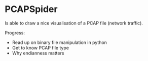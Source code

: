 # PCAPSpider
Is able to draw a nice visualisation of a PCAP file (network traffic).


Progress:
* Read up on binary file manipulation in python
* Get to know PCAP file type
* Why endianness matters